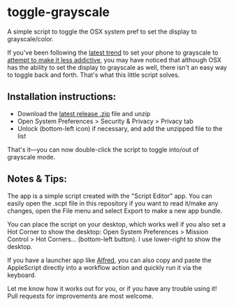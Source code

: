 toggle-grayscale
================

A simple script to toggle the OSX system pref to set the display to grayscale/color.

If you've been following the [latest trend](https://www.nytimes.com/2018/01/12/technology/grayscale-phone.html) to set your phone to grayscale to [attempt to make it less addictive](https://www.theglobeandmail.com/technology/your-smartphone-is-making-you-stupid/article37511900/), you may have noticed that although OSX has the ability to set the display to grayscale as well, there isn't an easy way to toggle back and forth. That's what this little script solves.

Installation instructions:
------------------------

* Download the [latest release .zip](https://github.com/vthunder/toggle-grayscale/releases) file and unzip
* Open System Preferences > Security & Privacy > Privacy tab
* Unlock (bottom-left icon) if necessary, and add the unzipped file to the list

That's it—you can now double-click the script to toggle into/out of grayscale mode.

Notes & Tips:
-------------

The app is a simple script created with the "Script Editor" app. You can easily open the .scpt file in this repository if you want to read it/make any changes, open the File menu and select Export to make a new app bundle.

You can place the script on your desktop, which works well if you also set a Hot Corner to show the desktop: Open System Preferences > Mission Control > Hot Corners... (bottom-left button). I use lower-right to show the desktop.

If you have a launcher app like [Alfred](https://www.alfredapp.com/), you can also copy and paste the AppleScript directly into a workflow action and quickly run it via the keyboard.

Let me know how it works out for you, or if you have any trouble using it! Pull requests for improvements are most welcome.
